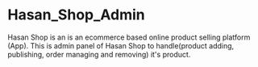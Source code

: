 # Hasan_Shop_Admin
Hasan Shop is an is an ecommerce based online product selling platform (App). This is admin panel of Hasan Shop to handle(product adding, publishing, order managing and removing) it's product.
